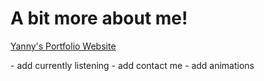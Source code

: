 # A bit more about me!

<p> 
<a href='https://yanny24211.github.io/yanny-portfolio' target="_blank">Yanny's Portfolio Website</a>
</p>
- add currently listening 
- add contact me 
- add animations
